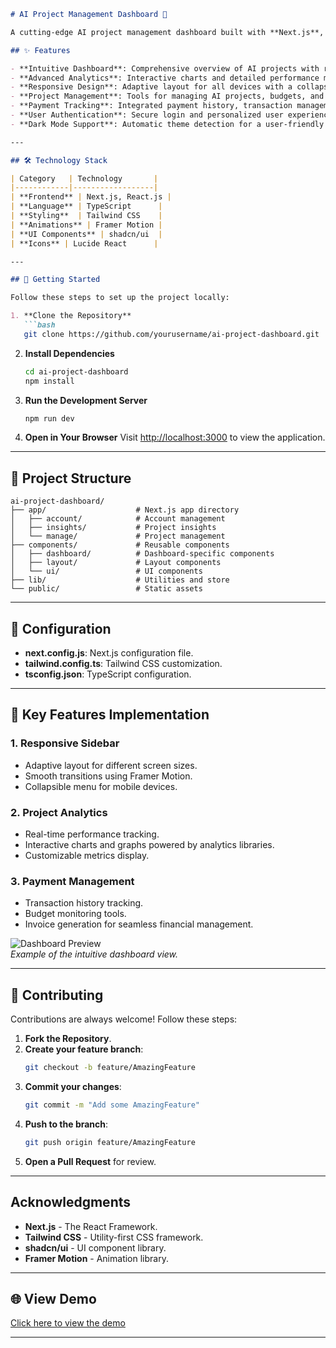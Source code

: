 ```markdown
# AI Project Management Dashboard 🚀

A cutting-edge AI project management dashboard built with **Next.js**, offering real-time analytics, a responsive design, and a seamless user experience. Manage your AI projects efficiently with powerful tools, interactive insights, and a modern interface. 💼

## ✨ Features

- **Intuitive Dashboard**: Comprehensive overview of AI projects with real-time status updates.
- **Advanced Analytics**: Interactive charts and detailed performance metrics visualization. 📊
- **Responsive Design**: Adaptive layout for all devices with a collapsible sidebar.
- **Project Management**: Tools for managing AI projects, budgets, and tasks effectively.
- **Payment Tracking**: Integrated payment history, transaction management, and invoice generation. 💳
- **User Authentication**: Secure login and personalized user experience.
- **Dark Mode Support**: Automatic theme detection for a user-friendly interface. 🌓

---

## 🛠 Technology Stack

| Category   | Technology       |
|------------|------------------|
| **Frontend** | Next.js, React.js |
| **Language** | TypeScript      |
| **Styling**  | Tailwind CSS    |
| **Animations** | Framer Motion |
| **UI Components** | shadcn/ui  |
| **Icons** | Lucide React      |

---

## 🚀 Getting Started

Follow these steps to set up the project locally:

1. **Clone the Repository**
   ```bash
   git clone https://github.com/yourusername/ai-project-dashboard.git
   ```

2. **Install Dependencies**
   ```bash
   cd ai-project-dashboard
   npm install
   ```

3. **Run the Development Server**
   ```bash
   npm run dev
   ```

4. **Open in Your Browser**
   Visit [http://localhost:3000](http://localhost:3000) to view the application.

---

## 📁 Project Structure

```plaintext
ai-project-dashboard/
├── app/                    # Next.js app directory
│   ├── account/            # Account management
│   ├── insights/           # Project insights
│   └── manage/             # Project management
├── components/             # Reusable components
│   ├── dashboard/          # Dashboard-specific components
│   ├── layout/             # Layout components
│   └── ui/                 # UI components
├── lib/                    # Utilities and store
└── public/                 # Static assets
```

---

## 🔧 Configuration

- **next.config.js**: Next.js configuration file.
- **tailwind.config.ts**: Tailwind CSS customization.
- **tsconfig.json**: TypeScript configuration.

---

## 🎯 Key Features Implementation

### 1. Responsive Sidebar
- Adaptive layout for different screen sizes.
- Smooth transitions using Framer Motion.
- Collapsible menu for mobile devices.

### 2. Project Analytics
- Real-time performance tracking.
- Interactive charts and graphs powered by analytics libraries.
- Customizable metrics display.

### 3. Payment Management
- Transaction history tracking.
- Budget monitoring tools.
- Invoice generation for seamless financial management.

![Dashboard Preview](https://via.placeholder.com/800x400)  
*Example of the intuitive dashboard view.*

---

## 🤝 Contributing

Contributions are always welcome! Follow these steps:

1. **Fork the Repository**.
2. **Create your feature branch**:
   ```bash
   git checkout -b feature/AmazingFeature
   ```
3. **Commit your changes**:
   ```bash
   git commit -m "Add some AmazingFeature"
   ```
4. **Push to the branch**:
   ```bash
   git push origin feature/AmazingFeature
   ```
5. **Open a Pull Request** for review.

---

## Acknowledgments

- **Next.js** - The React Framework.
- **Tailwind CSS** - Utility-first CSS framework.
- **shadcn/ui** - UI component library.
- **Framer Motion** - Animation library.

---

## 🌐 View Demo

[Click here to view the demo](https://drive.google.com/file/d/1Yb6bpdeejB2zqdjNvRJtww0-h0SS5oDw/view?usp=sharing)

---
